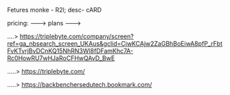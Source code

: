 Fetures
monke - R2l;
desc- cARD

pricing:
---> plans
--->

....>
https://triplebyte.com/company/screen?ref=ga_nbsearch_screen_UKAus&gclid=CjwKCAjw2ZaGBhBoEiwA8pfP_rFbtFvKTvrjBvDCnKQ15NhRN3Wl8fDFamKhc7A-Rc0HowRU7wHJaRoCFHwQAvD_BwE

.....>
https://triplebyte.com/

.....>
https://backbenchersedutech.bookmark.com/